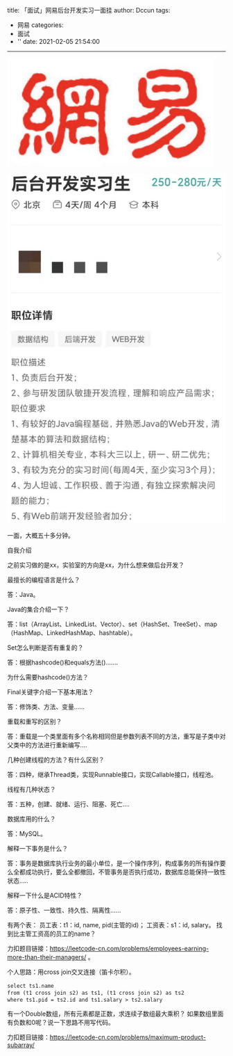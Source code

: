 title: 「面试」网易后台开发实习一面挂
author: Dccun
tags:
  - 网易
categories:
  - 面试
  - ''
date: 2021-02-05 21:54:00
---
![upload successful](/images/pasted-146.png)

<!--more-->

![upload successful](/images/pasted-147.png)

一面，大概五十多分钟。

自我介绍

之前实习做的是xx，实验室的方向是xx，为什么想来做后台开发？


最擅长的编程语言是什么？

答：Java。


Java的集合介绍一下？

答：list（ArrayList、LinkedList、Vector）、set（HashSet、TreeSet）、map（HashMap、LinkedHashMap、hashtable）。


Set怎么判断是否有重复的？

答：根据hashcode()和equals方法()…….


为什么需要hashcode()方法？



Final关键字介绍一下基本用法？

答：修饰类、方法、变量……


重载和重写的区别？

答：重载是一个类里面有多个名称相同但是参数列表不同的方法，重写是子类中对父类中的方法进行重新编写….


几种创建线程的方法？有什么区别？

答：四种，继承Thread类，实现Runnable接口，实现Callable接口，线程池。


线程有几种状态？

答：五种，创建、就绪、运行、阻塞、死亡....


数据库用的什么？

答：MySQL。


解释一下事务是什么？

答：事务是数据库执行业务的最小单位，是一个操作序列，构成事务的所有操作要么全都成功执行，要么全都撤回，不管事务是否执行成功，数据库总能保持一致性状态…..


解释一下什么是ACID特性？

答：原子性、一致性、持久性、隔离性......


有两个表：
员工表：t1：id, name, pid(主管的id)；
工资表：s1：id, salary。
找到比主管工资高的员工的name？

力扣题目链接：https://leetcode-cn.com/problems/employees-earning-more-than-their-managers/ 。

个人思路：用cross join交叉连接（笛卡尔积）。
```
select ts1.name
from (t1 cross join s2) as ts1, (t1 cross join s2) as ts2
where ts1.pid = ts2.id and ts1.salary > ts2.salary
```


有一个Double数组，所有元素都是正数，求连续子数组最大乘积？
如果数组里面有负数和0呢？说一下思路不用写代码。

力扣题目链接：https://leetcode-cn.com/problems/maximum-product-subarray/